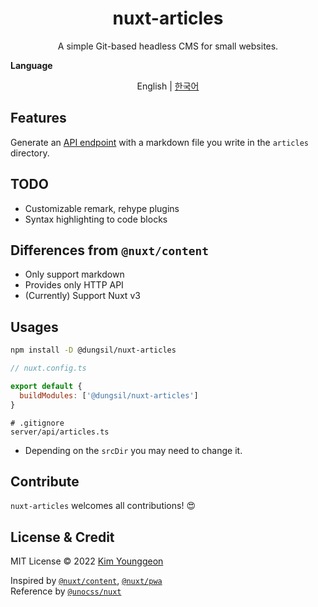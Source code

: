 <h1 align="center">nuxt-articles</h1>
<p align="center">
A simple Git-based headless CMS for small websites.
</p>

<b align="center">Language</b>
<p align="center">
	English | <a href="https://github.com/dungsil/nuxt-articles/blob/main/README.ko.md">한국어</a>
</p>

## Features
Generate an [API endpoint][LINK_API_ROUTES] with a markdown file you write in the `articles` directory.

## TODO
 - Customizable remark, rehype plugins
 - Syntax highlighting to code blocks

## Differences from `@nuxt/content`
 - Only support markdown
 - Provides only HTTP API
 - (Currently) Support Nuxt v3

## Usages
```bash
npm install -D @dungsil/nuxt-articles
```
```javascript
// nuxt.config.ts

export default {
  buildModules: ['@dungsil/nuxt-articles']
}
```
```gitignore
# .gitignore
server/api/articles.ts
```
  - Depending on the `srcDir` you may need to change it.

## Contribute
`nuxt-articles` welcomes all contributions! 😍

## License & Credit
MIT License &copy; 2022 [Kim Younggeon](https://younggeon.kim)

Inspired by [`@nuxt/content`](https://content.nuxtjs.org/), [`@nuxt/pwa`](https://pwa.nuxtjs.org/) \
Reference by [`@unocss/nuxt`](https://github.com/antfu/unocss/tree/main/packages/nuxt)


[LINK_API_ROUTES]: https://v3.nuxtjs.org/docs/directory-structure/server/#api-routes
